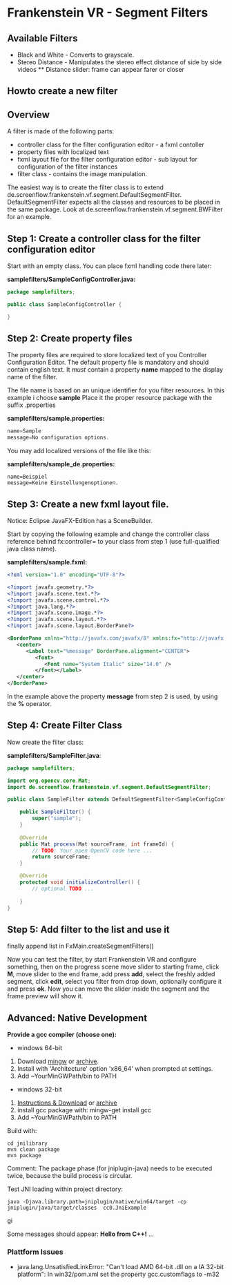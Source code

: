 # Frankenstein VR - Segment Filters

## Available Filters

* Black and White - Converts to grayscale.
* Stereo Distance - Manipulates the stereo effect distance of side by side videos
** Distance slider: frame can appear farer or closer

## Howto create a new filter

## Overview
A filter is made of the following parts:
* controller class for the filter configuration editor - a fxml contoller
* property files with localized text
* fxml layout file for the filter configuration editor - sub layout for configuration of the filter instances
* filter class - contains the image manipulation.

The easiest way is to create the filter class is to extend de.screenflow.frankenstein.vf.segment.DefaultSegmentFilter.
DefaultSegmentFilter expects all the classes and resources to be placed in the same package.
Look at de.screenflow.frankenstein.vf.segment.BWFilter for an example. 

## Step 1: Create a controller class for the filter configuration editor

Start with an empty class. You can place fxml handling code there later:

__samplefilters/SampleConfigController.java:__
```java
package samplefilters;

public class SampleConfigController {

}
```


## Step 2: Create property files

The property files are required to store localized text of you Controller Configuration Editor.
The default property file is mandatory and should contain english text. It *must* contain a property 
__name__ mapped to the display name of the filter.

The file name is based on an unique identifier for you filter resources.
In this example i choose __sample__
Place it the proper resource package with the suffix .properties


__samplefilters/sample.properties:__
```java
name=Sample
message=No configuration options.
```

You may add localized versions of the file like this:

__samplefilters/sample_de.properties:__
```
name=Beispiel
message=Keine Einstellungenoptionen.
```


## Step 3: Create a new fxml layout file.

Notice: Eclipse JavaFX-Edition has a SceneBuilder.

Start by copying the following example and change the controller class reference behind fx:controller= to your class from step 1 (use full-qualified java class name).


__samplefilters/sample.fxml:__
```xml
<?xml version="1.0" encoding="UTF-8"?>

<?import javafx.geometry.*?>
<?import javafx.scene.text.*?>
<?import javafx.scene.control.*?>
<?import java.lang.*?>
<?import javafx.scene.image.*?>
<?import javafx.scene.layout.*?>
<?import javafx.scene.layout.BorderPane?>

<BorderPane xmlns="http://javafx.com/javafx/8" xmlns:fx="http://javafx.com/fxml/1" fx:controller="samplefilters.SampleConfigController">
   <center>
      <Label text="%message" BorderPane.alignment="CENTER">
         <font>
            <Font name="System Italic" size="14.0" />
         </font></Label>
   </center>
</BorderPane>
```

In the example above the property __message__ from step 2 is used, by using the __%__ operator.


## Step 4: Create Filter Class

Now create the filter class:

__samplefilters/SampleFilter.java__:
```java
package samplefilters;

import org.opencv.core.Mat;
import de.screenflow.frankenstein.vf.segment.DefaultSegmentFilter;

public class SampleFilter extends DefaultSegmentFilter<SampleConfigController> {

	public SampleFilter() {
		super("sample");
	}
	
	@Override
	public Mat process(Mat sourceFrame, int frameId) {
		// TODO: Your open OpenCV code here ...
		return sourceFrame;
	}

	@Override
	protected void initializeController() {
		// optional TODO ...
		
	}
}
```


## Step 5: Add filter to the list and use it

finally append list in FxMain.createSegmentFilters()

Now you can test the filter, by start Frankenstein VR and configure something, then on the progress scene
move slider to starting frame, click __M__, move slider to the end frame, add press __add__, select the freshly added segment, click __edit__,
select you filter from drop down, optionally configure it and press __ok__. Now you can move the slider inside the segment and the frame preview will show it.

## Advanced: Native Development

**Provide a gcc compiler (choose one):**
* windows 64-bit
 1. Download [mingw](https://sourceforge.net/projects/mingw-w64/) or [archive](https://sourceforge.net/p/mingw-w64/mailman/message/32967954/).
 2. Install with 'Architecture' option 'x86_64' when prompted at settings.
 3. Add ~YourMinGWPath/bin to PATH
* windows 32-bit
 1. [Instructions & Download](http://www.mingw.org/wiki/Getting_Started) or [archive](https://sourceforge.net/p/mingw-w64/mailman/message/32967954/)
 2. install gcc package with: mingw-get install gcc
 3. Add ~YourMinGWPath/bin to PATH

Build with:
```
cd jnilibrary
mvn clean package
mvn package
```
Comment: The package phase (for jniplugin-java) needs to be executed twice, because the build process is circular.

Test JNI loading within project directory:
```
java -Djava.library.path=jniplugin/native/win64/target -cp jniplugin/java/target/classes  cc0.JniExample
```
gi

Some messages should appear: **Hello from C++!** ...

### Plattform Issues
*  java.lang.UnsatisfiedLinkError: "Can't load AMD 64-bit .dll on a IA 32-bit platform": In win32/pom.xml set the property gcc.customflags to -m32

